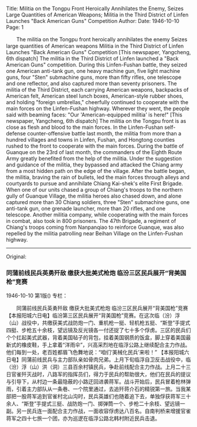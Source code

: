 Title: Militia on the Tongpu Front Heroically Annihilates the Enemy, Seizes Large Quantities of American Weapons; Militia in the Third District of Linfen Launches "Back American Guns" Competition
Author:
Date: 1946-10-10
Page: 1

　　The militia on the Tongpu front heroically annihilates the enemy
    Seizes large quantities of American weapons
    Militia in the Third District of Linfen Launches "Back American Guns" Competition
    [This newspaper, Yangcheng, 6th dispatch] The militia in the Third District of Linfen launched a "Back American Guns" competition. During this Linfen-Fushan battle, they seized one American anti-tank gun, one heavy machine gun, five light machine guns, four "Sten" submachine guns, more than fifty rifles, one telescope and one reflector, and also captured more than seventy prisoners. The militia of the Third District, each carrying American weapons, backpacks of American felt, American steel lunch boxes, American-style rubber shoes, and holding "foreign umbrellas," cheerfully continued to cooperate with the main forces on the Linfen-Fushan highway. Wherever they went, the people said with beaming faces: "Our 'American-equipped militia' is here!"
    [This newspaper, Yangcheng, 6th dispatch] The militia on the Tongpu front is as close as flesh and blood to the main forces. In the Linfen-Fushan self-defense counter-offensive battle last month, the militia from more than a hundred villages and towns in Linfen, Fushan, and Hongtong counties rushed to the front to cooperate with the main forces. During the battle of Guanque on the 23rd of last month, the commanders of the Eighth Route Army greatly benefited from the help of the militia. Under the suggestion and guidance of the militia, they bypassed and attacked the Chiang army from a most hidden path on the edge of the village. After the battle began, the militia, braving the rain of bullets, led the main forces through alleys and courtyards to pursue and annihilate Chiang Kai-shek's elite First Brigade. When one of our units chased a group of Chiang's troops to the northern gully of Guanque Village, the militia heroes also chased down, and alone captured more than 30 Chiang soldiers, three "Sten" submachine guns, one anti-tank gun, one grenade launcher, more than 20 rifles, and one telescope. Another militia company, while cooperating with the main forces in combat, also took in 800 prisoners. The 47th Brigade, a regiment of Chiang's troops coming from Nanpanqiao to reinforce Guanque, was also repelled by the militia patrolling near Beihan Village on the Linfen-Fushan highway.



<hr /> 

Original: 


### 同蒲前线民兵英勇歼敌  缴获大批美式枪炮  临汾三区民兵展开“背美国枪”竞赛

1946-10-10
第1版()
专栏：

　　同蒲前线民兵英勇歼敌
    缴获大批美式枪炮
    临汾三区民兵展开“背美国枪”竞赛
    【本报阳城六日电】临汾第三区民兵展开“背美国枪”竞赛。在这次临（汾）浮（山）战役中，共缴获美式战防炮一门、重机枪一挺、轻机枪五挺、“斯登”手提式四挺、步枪五十余枝，望远镜及反光镜各一付还捉了七十多个俘虏。三区的民兵们个个扛起美式武器，背着美国毡子的背包，挂着美国钢质的饭盒，脚上穿着美国最新式的橡皮鞋，手上拿着“洋雨伞”，兴高采烈地在临浮公路上继续配合主力作战。他们每到一处，老百姓都眉飞色舞地说：“咱们‘美械化民兵’来啦！”
    【本报阳城六日电】同蒲前线民兵与主力部队亲如骨肉兄弟。上月下旬临浮自卫反击战役中，临（汾）浮（山）洪（洞）三县百余村镇民兵，争赴前线配合主力作战。上月二十三日官雀歼灭战时，八路军的指挥员们，得力于民兵的帮助很大，他们在民兵的提议与引导下，从村边一条最隐蔽的小路迂回进袭蒋军。战斗开始后，民兵冒着枪林弹雨，引着主力部队从一条巷、一个院里通过，去追歼蒋介石的精锐第一旅。当我某部把一股蒋军追到官雀村北山沟时，民兵英雄们也随着追下去，单独俘获蒋军三十余人、“斯登”手提式三挺、战防炮一门、掷弹筒一个、步枪二十余枝、望远镜一副。另一民兵连一面配合主力作战，一面收容俘虏达八百名。自南判桥来增援官雀蒋军之四十七旅一个团，亦为巡逻在临浮公路北韩村附近民兵击退。
